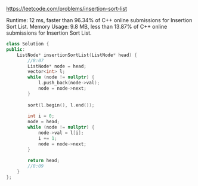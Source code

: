 https://leetcode.com/problems/insertion-sort-list



Runtime: 12 ms, faster than 96.34% of C++ online submissions for Insertion Sort List.
Memory Usage: 9.8 MB, less than 13.87% of C++ online submissions for Insertion Sort List.



```cpp
class Solution {
public:
    ListNode* insertionSortList(ListNode* head) {
        //8:07
        ListNode* node = head;
        vector<int> l;
        while (node != nullptr) {
            l.push_back(node->val);
            node = node->next;
        }
        
        sort(l.begin(), l.end());
        
        int i = 0;
        node = head;
        while (node != nullptr) {
            node->val = l[i];
            i += 1;
            node = node->next;
        }
        
        return head;
        //8:09
    }
};
```
